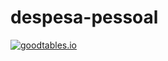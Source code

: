 # despesa-pessoal

[![goodtables.io](https://goodtables.io/badge/github/dados-mg/despesa-pessoal.svg)](https://goodtables.io/github/dados-mg/despesa-pessoal)
